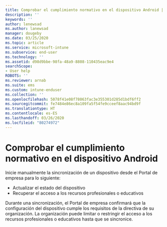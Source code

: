 ```yaml
---
title: Comprobar el cumplimiento normativo en el dispositivo Android | Microsoft Docs
description: ''
keywords: ''
author: lenewsad
ms.author: lanewsad
manager: dougeby
ms.date: 03/25/2020
ms.topic: article
ms.service: microsoft-intune
ms.subservice: end-user
ms.technology: ''
ms.assetid: d98d9bbe-98fa-48a9-8808-110435eac9e4
searchScope:
- User help
ROBOTS: ''
ms.reviewer: arnab
ms.suite: ems
ms.custom: intune-enduser
ms.collection: ''
ms.openlocfilehash: 5078f41e08f78063fac3e355301d285d1bdf6ff2
ms.sourcegitcommit: fe7484e86ec8a109fa5f54fe9cceef8aac94bd9f
ms.translationtype: HT
ms.contentlocale: es-ES
ms.lasthandoff: 03/26/2020
ms.locfileid: "80274972"
---
```

# <a name="check-compliance-on-your-android-device"></a>Comprobar el cumplimiento normativo en el dispositivo Android  
Inicie manualmente la sincronización de un dispositivo desde el Portal de empresa para lo siguiente:

* Actualizar el estado del dispositivo 
* Recuperar el acceso a los recursos profesionales o educativos 

Durante una sincronización, el Portal de empresa confirmará que la configuración del dispositivo cumple los requisitos de la directiva de su organización.  La organización puede limitar o restringir el acceso a los recursos profesionales o educativos hasta que se sincronice.  

Si se han realizado cambios recientemente en la configuración del dispositivo, es posible que tenga que sincronizar manualmente para registrar estos cambios con el Portal de empresa. 

1. Abra la aplicación Portal de empresa para Android en el dispositivo.  

2. Pulse **Dispositivos** y, después, seleccione su dispositivo.  

3. En **Estado de configuración del dispositivo**, pulse **Comprobar la configuración del dispositivo**. El Portal de empresa comprobará el dispositivo para confirmar que cumple los requisitos de la directiva de su organización. 

4. Después de la comprobación, el estado de la configuración del dispositivo podrá ser **Cumple las directivas** o **No cumple las directivas**. Si es necesario realizar algún cambio, aparecerá un mensaje en la parte superior de la pantalla. Púlselo para obtener más detalles. 

Para averiguar su información de contacto, vaya al [sitio web del portal de empresa](https://go.microsoft.com/fwlink/?linkid=2010980).  
